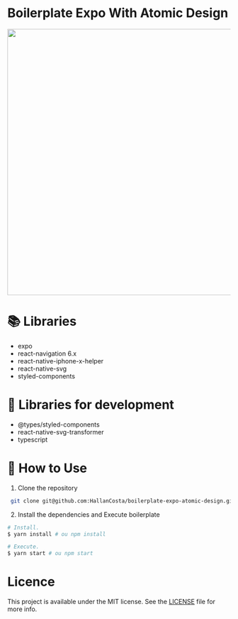 # Boilerplate Expo With Atomic Design

<img src="https://user-images.githubusercontent.com/60573155/130364244-a2f8fdbe-b6c6-4f88-88ac-d2813695b007.jpeg" height="600" />

# :books: Libraries
- expo
- react-navigation 6.x
- react-native-iphone-x-helper
- react-native-svg
- styled-components


# :closed_book: Libraries for development
- @types/styled-components
- react-native-svg-transformer
- typescript

# :iphone: How to Use
1. Clone the repository
```sh
 git clone git@github.com:HallanCosta/boilerplate-expo-atomic-design.git
```

2. Install the dependencies and Execute boilerplate</p> 
```sh
# Install.
$ yarn install # ou npm install

# Execute.
$ yarn start # ou npm start
```

# Licence
This project is available under the MIT license. See the [LICENSE](https://github.com/HallanCosta/boilerplate-expo-atomic-design/blob/main/LICENSE) file for more info.